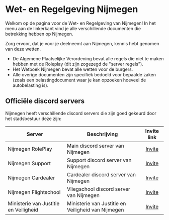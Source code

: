 # Wet- en Regelgeving Nijmegen

Welkom op de pagina voor de Wet- en Regelgeving van Nijmegen!
In het menu aan de linkerkant vind je alle verschillende documenten die betrekking hebben op Nijmegen.

Zorg ervoor, dat je voor je deelneemt aan Nijmegen, kennis hebt genomen van deze wetten.

- De Algemene Plaatselijke Verordening bevat alle regels die niet te maken hebben met de Roleplay (dit zijn zogezegd de "server regels").
- Het Wetboek Nijmegen bevat alle wetten voor de burgers.
- Alle overige documenten zijn specifiek bedoeld voor bepaalde zaken (zoals een belastingdocument waar je kan opzoeken hoeveel de autobelasting is).

## Officiële discord servers

Nijmegen heeft verschillende discord servers die zijn goed gekeurd door het stadsbestuur deze zijn:

| Server | Beschrijving | Invite link |
|---|---|:---:|
|Nijmegen RolePlay| Main discord server van Nijmegen | [Invite](https://discord.gg/tedeapolis) |
|Nijmegen Support| Support discord server van Nijmegen | [Invite](https://discord.gg/uQ9jGA93yC) |
|Nijmegen Cardealer| Cardealer discord server van Nijmegen | [Invite](https://discord.gg/UcCG2kn) |
|Nijmegen Flightschool| Vliegschool discord server van Nijmegen | [Invite](https://discord.gg/JMrvTrZqcz) |
|Ministerie van Justitie en Veiligheid| Ministerie van Justitie en Veiligheid van Nijmegen | [Invite](https://discord.gg/KPTt4ce5nw) |